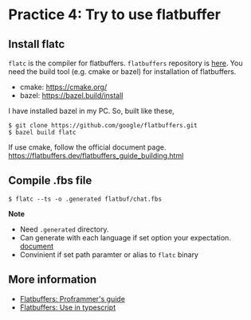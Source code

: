 # Practice 4: Try to use flatbuffer

## Install flatc

`flatc` is the compiler for flatbuffers.
`flatbuffers` repository is [here](https://github.com/google/flatbuffers).
You need the build tool (e.g. cmake or bazel) for installation of flatbuffers.

- cmake: https://cmake.org/
- bazel: https://bazel.build/install

I have installed bazel in my PC. So, built like these,

```shell
$ git clone https://github.com/google/flatbuffers.git
$ bazel build flatc
```

If use cmake, follow the official document page.  
https://flatbuffers.dev/flatbuffers_guide_building.html

## Compile .fbs file

```shell
$ flatc --ts -o .generated flatbuf/chat.fbs
```

**Note**

- Need `.generated` directory.
- Can generate with each language if set option your expectation. [document](https://flatbuffers.dev/flatbuffers_guide_using_schema_compiler.html)
- Convinient if set path paramter or alias to `flatc` binary

## More information

- [Flatbuffers: Proframmer's guide](https://flatbuffers.dev/usergroup0.html)
- [Flatbuffers: Use in typescript](https://flatbuffers.dev/flatbuffers_guide_use_typescript.html)
